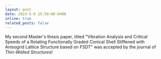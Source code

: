```yaml
---
layout: post
date: 2023-5-8 15:59:00-0400
inline: true
related_posts: false
---
```


My second Master's thesis paper, titled "Vibration Analysis and Critical Speeds of a Rotating Functionally Graded Conical Shell Stiffened with Anisogrid Lattice Structure based on FSDT" was accepted by the journal of *Thin-Walled Structures*!